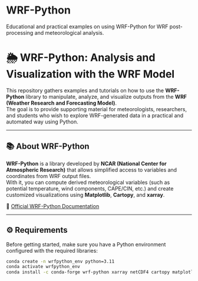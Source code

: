 # WRF-Python
Educational and practical examples on using WRF-Python for WRF post-processing and meteorological analysis.
# 🌦️ WRF-Python: Analysis and Visualization with the WRF Model

This repository gathers examples and tutorials on how to use the **WRF-Python** library to manipulate, analyze, and visualize outputs from the **WRF (Weather Research and Forecasting Model)**.  
The goal is to provide supporting material for meteorologists, researchers, and students who wish to explore WRF-generated data in a practical and automated way using Python.

---

## 📚 About WRF-Python

**WRF-Python** is a library developed by **NCAR (National Center for Atmospheric Research)** that allows simplified access to variables and coordinates from WRF output files.  
With it, you can compute derived meteorological variables (such as potential temperature, wind components, CAPE/CIN, etc.) and create customized visualizations using **Matplotlib**, **Cartopy**, and **xarray**.

🔗 [Official WRF-Python Documentation](https://wrf-python.readthedocs.io/en/latest/)

---

## ⚙️ Requirements

Before getting started, make sure you have a Python environment configured with the required libraries:

```bash
conda create -n wrfpython_env python=3.11
conda activate wrfpython_env
conda install -c conda-forge wrf-python xarray netCDF4 cartopy matplotlib numpy
